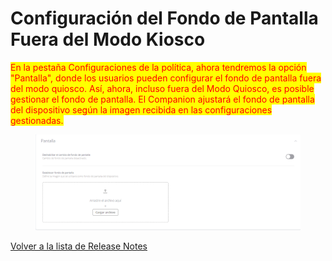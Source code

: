 # Configuración del Fondo de Pantalla Fuera del Modo Kiosco

<mark style="color:red;">En la pestaña Configuraciones de la política, ahora tendremos la opción "Pantalla", donde los usuarios pueden configurar el fondo de pantalla fuera del modo quiosco. Así, ahora, incluso fuera del Modo Quiosco, es posible gestionar el fondo de pantalla. El Companion ajustará el fondo de pantalla del dispositivo según la imagen recibida en las configuraciones gestionadas.</mark>

<figure><img src="../../.gitbook/assets/image.png" alt=""><figcaption></figcaption></figure>

[Volver a la lista de Release Notes](./)
